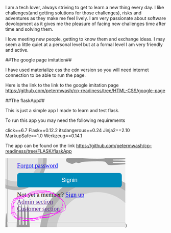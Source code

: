 I am a tech lover, always striving to get to learn a new thing every day. I like challenges(and getting solutions for those challenges), risks and adventures as they make me feel lively. I am very passionate about software devolopment as it gives me the pleasure of facing new challenges time after time and solving them.

I love meeting new people, getting to know them and exchange ideas. I may seem a little quiet at a personal level but at a formal level I am very friendly and active. 


##The google page imitation##

I have used materialize css the cdn version so you will need internet connection to be able to run the page.

Here is the link to the link to the google imitation page 
 https://github.com/petermwash/cp-readiness/tree/HTML-CSS/google-page


##The flaskApp##

This is just a simple app I made to learn and test flask.

To run this app you may need the following requirements

click==6.7
Flask==0.12.2
itsdangerous==0.24
Jinja2==2.10
MarkupSafe==1.0
Werkzeug==0.14.1

The app can be found on the link 
https://github.com/petermwash/cp-readiness/tree/FLASK/flaskApp



![alt text](https://raw.githubusercontent.com/petermwash/cp-readiness/master/img.png))
